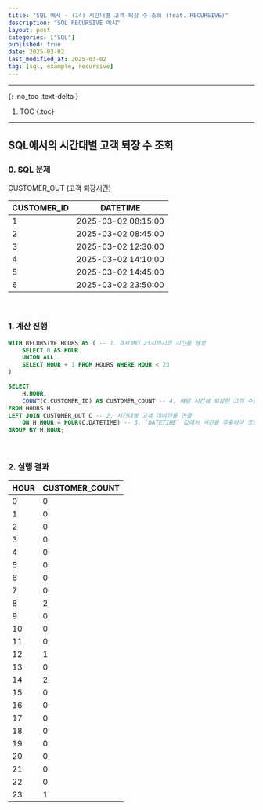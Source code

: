 ```yaml
---
title: "SQL 예시 - (14) 시간대별 고객 퇴장 수 조회 (feat. RECURSIVE)"
description: "SQL RECURSIVE 예시"
layout: post
categories: ["SQL"]
published: true
date: 2025-03-02
last_modified_at: 2025-03-02
tag: [sql, example, recursive]
---
```

---
{: .no_toc .text-delta }

1. TOC
{:toc}
---

<!-- 글의 제목은 ##
    나머지 큰 제목은 ###
    이후 나머지는 3개이상 -->

## SQL에서의 시간대별 고객 퇴장 수 조회

### 0. SQL 문제

CUSTOMER_OUT (고객 퇴장시간)

| CUSTOMER_ID | DATETIME |
| ----------- | -------- |
| 1 | 2025-03-02 08:15:00 |
| 2 | 2025-03-02 08:45:00 |
| 3 | 2025-03-02 12:30:00 |
| 4 | 2025-03-02 14:10:00 |
| 5 | 2025-03-02 14:45:00 |
| 6 | 2025-03-02 23:50:00 |

<br>

### 1. 계산 진행
```sql
WITH RECURSIVE HOURS AS ( -- 1. 0시부터 23시까지의 시간을 생성
    SELECT 0 AS HOUR
    UNION ALL
    SELECT HOUR + 1 FROM HOURS WHERE HOUR < 23
)

SELECT 
    H.HOUR, 
    COUNT(C.CUSTOMER_ID) AS CUSTOMER_COUNT -- 4. 해당 시간에 퇴장한 고객 수를 계산
FROM HOURS H
LEFT JOIN CUSTOMER_OUT C -- 2. 시간대별 고객 데이터를 연결
    ON H.HOUR = HOUR(C.DATETIME) -- 3. `DATETIME` 값에서 시간을 추출하여 조인
GROUP BY H.HOUR;
```
<br>

### 2. 실행 결과

| HOUR | CUSTOMER_COUNT |
| ---- | -------------- |
| 0 | 0 |
| 1 | 0 |
| 2 | 0 |
| 3 | 0 |
| 4 | 0 |
| 5 | 0 |
| 6 | 0 |
| 7 | 0 |
| 8 | 2 |
| 9 | 0 |
| 10 | 0 |
| 11 | 0 |
| 12 | 1 |
| 13 | 0 |
| 14 | 2 |
| 15 | 0 |
| 16 | 0 |
| 17 | 0 |
| 18 | 0 |
| 19 | 0 |
| 20 | 0 |
| 21 | 0 |
| 22 | 0 |
| 23 | 1 |

<br>